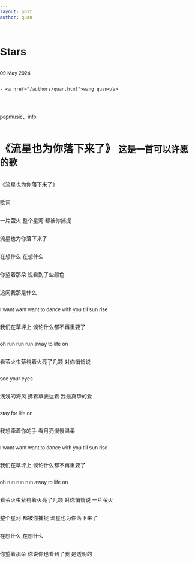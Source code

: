 ```yaml
---
layout: post
author: quan
---
```

<h1>Stars</h1>

<p>
  09 May 2024
  
  
    - <a href="/authors/quan.html">wang quan</a>
  
</p>

<p>popmusic、infp</p>
<head>
	<meta charset="utf-8" /> 
    <title>Bootstrap 实例 - 页面标题</title>
    <link rel="stylesheet" href="https://cdn.staticfile.net/twitter-bootstrap/3.3.7/css/bootstrap.min.css" />
    <script src="https://cdn.staticfile.net/jquery/2.1.1/jquery.min.js"></script>
    <script src="https://cdn.staticfile.net/twitter-bootstrap/3.3.7/js/bootstrap.min.js"></script>
    <style>
      body {
         font-family: Arial, sans-serif;
         margin: 0;
         padding: 0;
         height: 100vh;
         background-image: url('https://img2.imgtp.com/2024/05/09/IaraQwYf.jpg');
         background-size: cover;
         background-position: center;
         display: flex;
         flex-direction: column;
      }
   </style>
</head>
<body>

<div class="page-header">
    <h1>《流星也为你落下来了》
    <small>这是一首可以许愿的歌</small>
    </h1>
</div>
<p>《流星也为你落下来了》</p>
<p>歌词：</p> 
<p>一片萤火 整个星河 都被你捕捉 </p>
<p>流星也为你落下来了 </p>
<p>在想什么 在想什么 </p>
<p>你望着那朵 说看到了些颜色 </p>
<p>追问我那是什么 </p>
<p>I want want want to dance with you till sun rise</p>
<p>我们在草坪上 谈论什么都不再重要了 </p>
<p>oh run run run away to life on</p>
<p>看萤火虫萦绕着火亮了几颗 对你悄悄说 </p>
<p>see your eyes   </p>
<p>浅浅的海风 拂着草表达着 我最真挚的爱 </p>
<p>stay for life on</p>
<p>我想牵着你的手 看月亮慢慢温柔 </p>
<p>I want want want to dance with you till sun rise</p>
<p>我们在草坪上 谈论什么都不再重要了 </p>
<p>oh run run run away to life on </p>
<p>看萤火虫萦绕着火亮了几颗 对你悄悄说 一片萤火 </p>
<p>整个星河 都被你捕捉 流星也为你落下来了 </p>
<p>在想什么 在想什么 </p>
<p>你望着那朵 你说你也看到了我 是透明的
</p>

